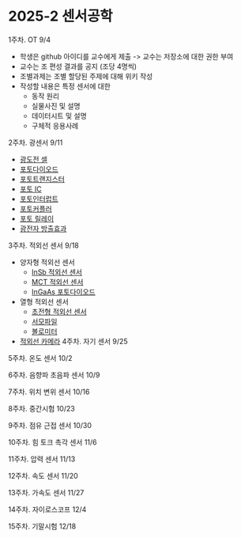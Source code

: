 # 2025-2 센서공학

1주차. OT 9/4
- 학생은 github 아이디를 교수에게 제출 -> 교수는 저장소에 대한 권한 부여
- 교수는 조 편성 결과를 공지 (조당 4명씩)
- 조별과제는 조별 할당된 주제에 대해 위키 작성
- 작성할 내용은 특정 센서에 대한
  - 동작 원리
  - 실물사진 및 설명
  - 데이터시트 및 설명
  - 구체적 응용사례

2주차. 광센서 9/11
- [광도전 셀](광센서/광도전_셀.md)
- [포토다이오드](광센서/포토다이오드.md)
- [포토트랜지스터](광센서/포토트랜지스터.md)
- [포토 IC](광센서/포토_IC.md)
- [포토인터럽트](광센서/포토인터럽트.md)
- [포토커플러](광센서/포토커플러.md)
- [포토 릴레이](광센서/포토릴레이.md)
- [광전자 방출효과](광센서/광전자_방출효과.md)

3주차. 적외선 센서 9/18
- 양자형 적외선 센서  
  - [InSb 적외선 센서](적외선_센서/InSb_적외선_센서.md)
  - [MCT 적외선 센서](적외선_센서/MCT_적외선_센서.md)
  - [InGaAs 포토다이오드](적외선_센서/InGaAs_포토다이오드.md)
- 열형 적외선 센서
  - [초전형 적외선 센서](적외선_센서/초전형_적외선_센서.md)
  - [서모파일](적외선_센서/서모파일.md)  
  - [볼로미터](적외선_센서/볼로미터.md)
- [적외선 카메라](적외선_센서/적외선_카메라.md)
4주차. 자기 센서 9/25

5주차. 온도 센서 10/2

6주차. 음향파 초음파 센서 10/9

7주차. 위치 변위 센서 10/16

8주차. 중간시험 10/23

9주차. 점유 근접 센서 10/30

10주차. 힘 토크 촉각 센서 11/6

11주차. 압력 센서 11/13

12주차. 속도 센서 11/20

13주차. 가속도 센서 11/27

14주차. 자이로스코프 12/4

15주차. 기말시험 12/18

  
